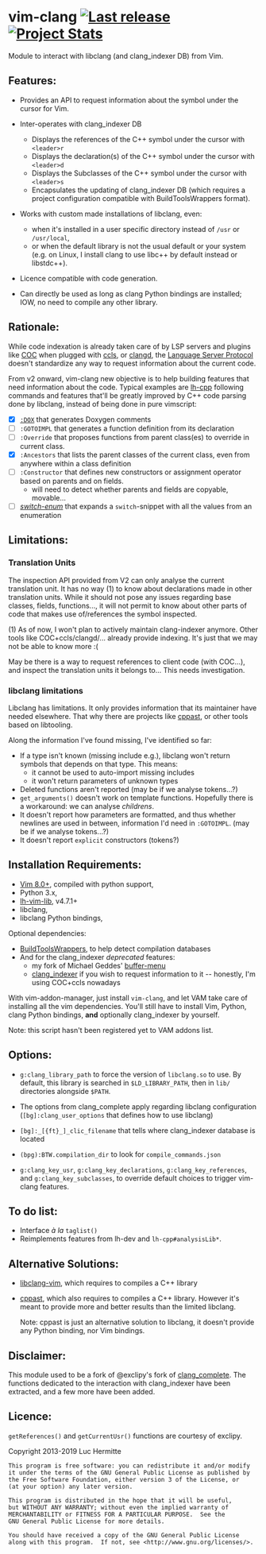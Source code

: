 # vim-clang [![Last release](https://img.shields.io/github/tag/LucHermitte/vim-clang.svg)](https://github.com/LucHermitte/vim-clang/releases) [![Project Stats](https://www.openhub.net/p/21020/widgets/project_thin_badge.gif)](https://www.openhub.net/p/21020)

Module to interact with libclang (and clang\_indexer DB) from Vim.

Features:
---------
* Provides an API to request information about the symbol under the cursor for Vim.
* Inter-operates with clang\_indexer DB
    * Displays the references of the C++ symbol under the cursor with `<leader>r`
    * Displays the declaration(s) of the C++ symbol under the cursor with `<leader>d`
    * Displays the Subclasses of the C++ symbol under the cursor with `<leader>s`
    * Encapsulates the updating of clang\_indexer DB (which requires a project
      configuration compatible with BuildToolsWrappers format).

* Works with custom made installations of libclang, even:
    * when it's installed in a user specific directory instead of `/usr` or
      `/usr/local`,
    * or when the default library is not the usual default or your system (e.g.
      on Linux, I install clang to use libc++ by default instead or libstdc++).
* Licence compatible with code generation.
* Can directly be used as long as clang Python bindings are installed; IOW, no
  need to compile any other library.

Rationale:
----------

While code indexation is already taken care of by LSP servers and plugins like
[COC](https://github.com/neoclide/coc.nvim) when plugged with
[ccls](https://github.com/MaskRay/ccls/), or
[clangd](https://clang.llvm.org/extra/clangd/), the
[Language Server Protocol](https://github.com/Microsoft/language-server-protocol)
doesn't standardize any way to request information about the current code.

From v2 onward, vim-clang new objective is to help building features that need
information about the code. Typical examples are
[lh-cpp](https://github.com/LucHermitte/lh-cpp) following commands and
features that'll be greatly improved by C++ code parsing done by libclang,
instead of being done in pure vimscript:
- [X] [`:DOX`](https://github.com/LucHermitte/lh-cpp/blob/master/doc/Doxygen.md)
  that generates Doxygen comments
- [ ] `:GOTOIMPL` that generates a function definition from its declaration
- [ ] `:Override` that proposes functions from parent class(es) to override in
  current class.
- [X] `:Ancestors` that lists the parent classes of the current class, even
  from anywhere within a class definition
- [ ] `:Constructor` that defines new constructors or assignment operator based
  on parents and on fields.
    - will need to detect whether parents and fields are copyable, movable...
- [ ] [_switch-enum_](https://github.com/LucHermitte/lh-cpp/blob/master/doc/Enums.md)
  that expands a `switch`-snippet with all the values from an enumeration

Limitations:
------------

### Translation Units
The inspection API provided from V2 can only analyse the current translation
unit. It has no way (1) to know about declarations made in other translation
units. While it should not pose any issues regarding base classes, fields,
functions..., it will not permit to know about other parts of code that makes
use of/references the symbol inspected.

(1) As of now, I won't plan to actively maintain clang-indexer anymore. Other
tools like COC+ccls/clangd/... already provide indexing. It's just that we may
not be able to know more :(

May be there is a way to request references to client code (with COC...), and
inspect the translation units it belongs to... This needs investigation.

### libclang limitations
Libclang has limitations. It only provides information that its maintainer have
needed elsewhere. That why there are projects like
[cppast](https://github.com/foonathan/cppast), or other tools based on
libtooling.

Along the information I've found missing, I've identified so far:
- If a type isn't known (missing include e.g.), libclang won't return symbols
  that depends on that type. This means:
    - it cannot be used to auto-import missing includes
    - it won't return parameters of unknown types
- Deleted functions aren't reported (may be if we analyse tokens...?)
- `get_arguments()` doesn't work on template functions. Hopefully there is a
  workaround: we can analyse _childrens_.
- It doesn't report how parameters are formatted, and thus whether newlines are
  used in between, information I'd need in `:GOTOIMPL`. (may be if we analyse
  tokens...?)
- It doesn't report `explicit` constructors (tokens?)

Installation Requirements:
-------------------------
* [Vim 8.0+](http://www.vim.org), compiled with python support,
* Python 3.x,
* [lh-vim-lib](http://github.com/LucHermitte/lh-vim), v4.7.1+
* libclang,
* libclang Python bindings,

Optional dependencies:

* [BuildToolsWrappers](http://github.com/LucHermitte/vim-build-tools-wrapper),
  to help detect compilation databases
* And for the clang\_indexer _deprecated_ features:
    * my fork of Michael Geddes' [buffer-menu](http://github.com/LucHermitte/lh-misc/blob/master/plugin/buffermenu.vim)
    * [clang\_indexer](https://github.com/LucHermitte/clang_indexer) if you wish to request information to it -- honestly, I'm using COC+ccls nowadays

With vim-addon-manager, just install `vim-clang`, and let VAM take care of
installing all the vim dependencies. You'll still have to install Vim, Python,
clang Python bindings, **and** optionally clang\_indexer by yourself.

Note: this script hasn't been registered yet to VAM addons list.

Options:
--------
* `g:clang_library_path` to force the version of `libclang.so` to use. By
  default, this library is searched in `$LD_LIBRARY_PATH`, then in `lib/`
  directories alongside `$PATH`.
* The options from clang\_complete apply regarding libclang configuration
  (`[bg]:clang_user_options` that defines how to use libclang)
* `[bg]:_[{ft}_]_clic_filename` that tells where clang\_indexer database is
  located
* `(bpg):BTW.compilation_dir` to look for `compile_commands.json`

* `g:clang_key_usr`, `g:clang_key_declarations`, `g:clang_key_references`, and
  `g:clang_key_subclasses`, to override default choices to trigger vim-clang
  features.

To do list:
-----------
* Interface _à la_ `taglist()`
* Reimplements features from lh-dev and `lh-cpp#analysisLib*`.


Alternative Solutions:
----------------------
* [libclang-vim](https://github.com/libclang-vim/libclang-vim), which requires
  to compiles a C++ library
* [cppast](https://github.com/foonathan/cppast), which also requires to
  compiles a C++ library. However it's meant to provide more and better results
  than the limited libclang.

  Note: cppast is just an alternative solution to libclang, it doesn't provide
  any Python binding, nor Vim bindings.

Disclaimer:
-----------
This module used to be a fork of @exclipy's fork of
[clang\_complete](<https://github.com/exclipy/clang_complete>).
The functions dedicated to the interaction with clang\_indexer have been extracted,
and a few more have been added.


Licence:
--------
`getReferences()` and `getCurrentUsr()` functions are courtesy of exclipy.

Copyright 2013-2019 Luc Hermitte

    This program is free software: you can redistribute it and/or modify
    it under the terms of the GNU General Public License as published by
    the Free Software Foundation, either version 3 of the License, or
    (at your option) any later version.

    This program is distributed in the hope that it will be useful,
    but WITHOUT ANY WARRANTY; without even the implied warranty of
    MERCHANTABILITY or FITNESS FOR A PARTICULAR PURPOSE.  See the
    GNU General Public License for more details.

    You should have received a copy of the GNU General Public License
    along with this program.  If not, see <http://www.gnu.org/licenses/>.
